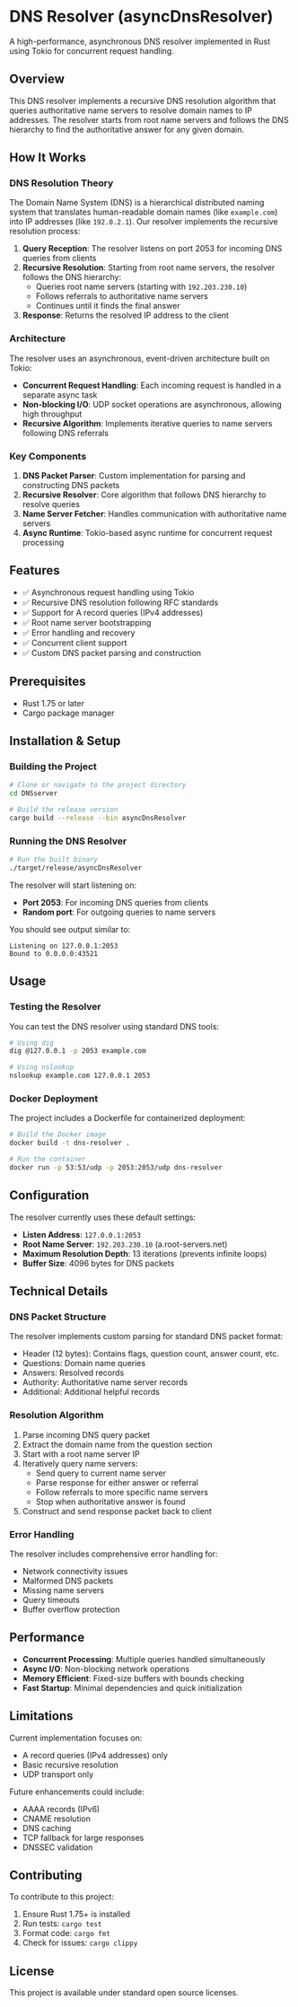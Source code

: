 # DNS Resolver (asyncDnsResolver)

A high-performance, asynchronous DNS resolver implemented in Rust using Tokio for concurrent request handling.

## Overview

This DNS resolver implements a recursive DNS resolution algorithm that queries authoritative name servers to resolve domain names to IP addresses. The resolver starts from root name servers and follows the DNS hierarchy to find the authoritative answer for any given domain.

## How It Works

### DNS Resolution Theory

The Domain Name System (DNS) is a hierarchical distributed naming system that translates human-readable domain names (like `example.com`) into IP addresses (like `192.0.2.1`). Our resolver implements the recursive resolution process:

1. **Query Reception**: The resolver listens on port 2053 for incoming DNS queries from clients
2. **Recursive Resolution**: Starting from root name servers, the resolver follows the DNS hierarchy:
   - Queries root name servers (starting with `192.203.230.10`)
   - Follows referrals to authoritative name servers
   - Continues until it finds the final answer
3. **Response**: Returns the resolved IP address to the client

### Architecture

The resolver uses an asynchronous, event-driven architecture built on Tokio:

- **Concurrent Request Handling**: Each incoming request is handled in a separate async task
- **Non-blocking I/O**: UDP socket operations are asynchronous, allowing high throughput
- **Recursive Algorithm**: Implements iterative queries to name servers following DNS referrals

### Key Components

1. **DNS Packet Parser**: Custom implementation for parsing and constructing DNS packets
2. **Recursive Resolver**: Core algorithm that follows DNS hierarchy to resolve queries
3. **Name Server Fetcher**: Handles communication with authoritative name servers
4. **Async Runtime**: Tokio-based async runtime for concurrent request processing

## Features

- ✅ Asynchronous request handling using Tokio
- ✅ Recursive DNS resolution following RFC standards
- ✅ Support for A record queries (IPv4 addresses)
- ✅ Root name server bootstrapping
- ✅ Error handling and recovery
- ✅ Concurrent client support
- ✅ Custom DNS packet parsing and construction

## Prerequisites

- Rust 1.75 or later
- Cargo package manager

## Installation & Setup

### Building the Project

```bash
# Clone or navigate to the project directory
cd DNSserver

# Build the release version
cargo build --release --bin asyncDnsResolver
```

### Running the DNS Resolver

```bash
# Run the built binary
./target/release/asyncDnsResolver
```

The resolver will start listening on:
- **Port 2053**: For incoming DNS queries from clients
- **Random port**: For outgoing queries to name servers

You should see output similar to:
```
Listening on 127.0.0.1:2053
Bound to 0.0.0.0:43521
```

## Usage

### Testing the Resolver

You can test the DNS resolver using standard DNS tools:

```bash
# Using dig
dig @127.0.0.1 -p 2053 example.com

# Using nslookup
nslookup example.com 127.0.0.1 2053
```

### Docker Deployment

The project includes a Dockerfile for containerized deployment:

```bash
# Build the Docker image
docker build -t dns-resolver .

# Run the container
docker run -p 53:53/udp -p 2053:2053/udp dns-resolver
```

## Configuration

The resolver currently uses these default settings:
- **Listen Address**: `127.0.0.1:2053`
- **Root Name Server**: `192.203.230.10` (a.root-servers.net)
- **Maximum Resolution Depth**: 13 iterations (prevents infinite loops)
- **Buffer Size**: 4096 bytes for DNS packets

## Technical Details

### DNS Packet Structure

The resolver implements custom parsing for standard DNS packet format:
- Header (12 bytes): Contains flags, question count, answer count, etc.
- Questions: Domain name queries
- Answers: Resolved records
- Authority: Authoritative name server records
- Additional: Additional helpful records

### Resolution Algorithm

1. Parse incoming DNS query packet
2. Extract the domain name from the question section
3. Start with a root name server IP
4. Iteratively query name servers:
   - Send query to current name server
   - Parse response for either answer or referral
   - Follow referrals to more specific name servers
   - Stop when authoritative answer is found
5. Construct and send response packet back to client

### Error Handling

The resolver includes comprehensive error handling for:
- Network connectivity issues
- Malformed DNS packets
- Missing name servers
- Query timeouts
- Buffer overflow protection

## Performance

- **Concurrent Processing**: Multiple queries handled simultaneously
- **Async I/O**: Non-blocking network operations
- **Memory Efficient**: Fixed-size buffers with bounds checking
- **Fast Startup**: Minimal dependencies and quick initialization

## Limitations

Current implementation focuses on:
- A record queries (IPv4 addresses) only
- Basic recursive resolution
- UDP transport only

Future enhancements could include:
- AAAA records (IPv6)
- CNAME resolution
- DNS caching
- TCP fallback for large responses
- DNSSEC validation

## Contributing

To contribute to this project:
1. Ensure Rust 1.75+ is installed
2. Run tests: `cargo test`
3. Format code: `cargo fmt`
4. Check for issues: `cargo clippy`

## License

This project is available under standard open source licenses.
